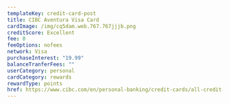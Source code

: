 ```yaml
---
templateKey: credit-card-post
title: CIBC Aventura Visa Card
cardImage: /img/cq5dam.web.767.767jjjb.png
creditScore: Excellent
fee: 0
feeOptions: nofees
network: Visa
purchaseInterest: "19.99"
balanceTranferFees: ""
userCategory: personal
cardCategory: rewards
rewardType: points
href: https://www.cibc.com/en/personal-banking/credit-cards/all-credit-cards/aventura-visa-card.html
---
```


